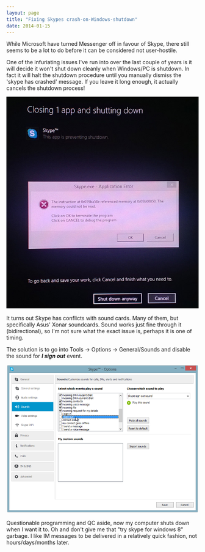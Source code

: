 ```yaml
--- 
layout: page
title: "Fixing Skypes crash-on-Windows-shutdown"
date: 2014-01-15
---
```


While Microsoft have turned Messenger off in favour of Skype, there still seems to be a lot to do before it can be considered not user-hostile. 

One of the infuriating issues I've run into over the last couple of years is it will decide it won't shut down cleanly when Windows/PC is shutdown. In fact it will halt the shutdown procedure until you manually dismiss the 'skype has crashed' message. If you leave it long enough, it actually cancels the shutdown process!

![](/images/postimages/skype_devil.jpg)

It turns out Skype has conflicts with sound cards. Many of them, but specifically Asus' Xonar soundcards. Sound works just fine through it (bidirectional), so I'm not sure what the exact issue is, perhaps it is one of timing. 

The solution is to go into Tools -> Options -> General/Sounds and disable the sound for ***I sign out*** event.

![](/images/postimages/skype_options.png)

Questionable programming and QC aside, now my computer shuts down when I want it to. Oh and don't give me that "try skype for windows 8" garbage. I like IM messages to be delivered in a relatively quick fashion, not hours/days/months later.